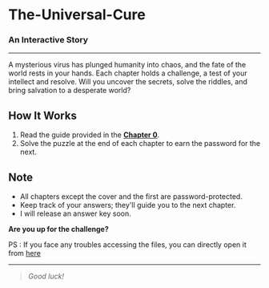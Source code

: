 # The-Universal-Cure
### An Interactive Story

---
A mysterious virus has plunged humanity into chaos, and the fate of the world rests in your hands. Each chapter holds a challenge, a test of your intellect and resolve. Will you uncover the secrets, solve the riddles, and bring salvation to a desperate world?

## How It Works
1. Read the guide provided in the [**Chapter 0**](https://drive.google.com/file/d/1bg1aRyWkXqvn3hlezi3uL71VYDxKquP0/view?usp=drive_link).
2. Solve the puzzle at the end of each chapter to earn the password for the next.

## Note
- All chapters except the cover and the first are password-protected.
- Keep track of your answers; they'll guide you to the next chapter.
- I will release an answer key soon.

**Are you up for the challenge?**

PS : If you face any troubles accessing the files, you can directly open it from [here](https://drive.google.com/drive/folders/1awVP7Z_-5ifWJhQZxlZJTiA4lxMGcs6o?usp=sharing)

---
>*Good luck!*
